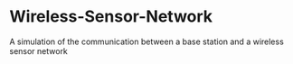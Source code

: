 # Wireless-Sensor-Network
A simulation of the communication between a base station and a wireless sensor network
